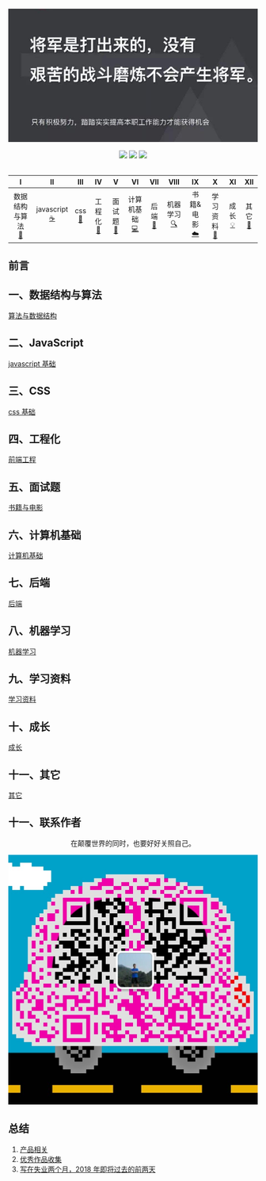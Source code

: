 ![image](./img/timg.jpg)
<div align="center">
    <a href="https://wangchujiang.com/github-rank/"> <img src="https://badgen.net/badge/Rank/22?icon=github&color=4ab8a1"></a>
    <a href="assets/download.md"> <img src="https://badgen.net/badge/OvO/%E7%A6%BB%E7%BA%BF%E4%B8%8B%E8%BD%BD?icon=telegram&color=4ab8a1"></a>
    <a href="#微信订阅号"> <img src="https://badgen.net/badge/%e5%85%ac%e4%bc%97%e5%8f%b7/CyC2018?icon=rss&color=4ab8a1"></a>
</div>
<br>

|                      I                      |              II              |           III            |            IV             |             V              |                VI                |           VII           |              VIII               |               IX                |              X               |              XI               |          XII           |
| :-----------------------------------------: | :--------------------------: | :----------------------: | :-----------------------: | :------------------------: | :------------------------------: | :---------------------: | :-----------------------------: | :-----------------------------: | :--------------------------: | :---------------------------: | :--------------------: |
| 数据结构与算法<br />[📝](#一数据结构与算法) | javascript<br/>[☕️](#二JavaScript) | css<br />[🐍](#三python) | 工程化<br />[🔗](#四前端) | 面试题<br/>[💾](#五数据库) | 计算机基础<br/>[💻](#六操作系统) | 后端<br />[📖](#learn-) | 机器学习<br/> [🔍](#九机器学习) | 书籍&电影<br/>[☁️](#七网络通信) | 学习资料<br/>[📃](#八分布式) | 成长<br />[💡](#talking-bulb) | 其它<br/>[🔨](#十工具) |

## 前言

## 一、数据结构与算法

[算法与数据结构](https://github.com/overnewfe/algorithm)

## 二、JavaScript

[javascript 基础](https://github.com/overnewfe/javascript)

## 三、CSS

[css 基础](https://github.com/overnewfe/css)

## 四、工程化

[前端工程](https://github.com/overnewfe/engineering-practice)

## 五、面试题

[书籍与电影](https://github.com/overnewfe/book)

## 六、计算机基础

[计算机基础](https://github.com/overnewfe/cs)

## 七、后端

[后端](https://github.com/overnewfe/book)

## 八、机器学习

[机器学习](https://github.com/overnewfe/AI)

## 九、学习资料

[学习资料](https://github.com/overnewfe/learning-materials)

## 十、成长

[成长](https://github.com/overnewfe/growing-up)

## 十一、其它

[其它](https://github.com/overnewfe/other)

## 十一、联系作者

<div align="center">
    <p>
        在颠覆世界的同时，也要好好关照自己。
    </p>
    <img src="./img/webchat.jpg" />
</div>

## 总结

1.  [产品相关](https://github.com/ftTony/blog/tree/master/%E4%BA%A7%E5%93%81%E7%9B%B8%E5%85%B3)
2. [优秀作品收集](https://github.com/ftTony/blog/tree/master/%E4%BC%98%E7%A7%80%E4%BD%9C%E5%93%81%E6%94%B6%E9%9B%86)
3. [写在失业两个月，2018 年即将过去的前两天](https://github.com/ftTony/blog/issues/17)
